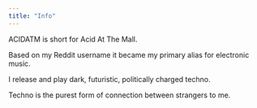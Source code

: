 ```yaml
---
title: "Info"
---
```

ACIDATM is short for Acid At The Mall.

Based on my Reddit username it became my primary alias for electronic music.

I release and play dark, futuristic, politically charged techno.

Techno is the purest form of connection between strangers to me.
